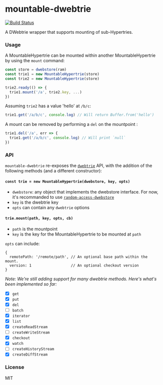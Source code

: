 # mountable-dwebtrie
[![Build Status](https://travis-ci.com/distributedweb/mountable-dwebtrie.svg?branch=master)](https://travis-ci.com/distributedweb/mountable-dwebtrie)

A DWebtrie wrapper that supports mounting of sub-Hypertries.

### Usage
A MountableHypertrie can be mounted within another MountableHypertrie by using the `mount` command:
```js
const store = dwebstore(ram)
const trie1 = new MountableHypertrie(store)
const trie2 = new MountableHypertrie(store)

trie2.ready(() => {
  trie1.mount('/a', trie2.key, ...)
})
```
Assuming `trie2` has a value 'hello' at `/b/c`:
```js
trie1.get('/a/b/c', console.log) // Will return Buffer.from('hello')
```

A mount can be removed by performing a `del` on the mountpoint :
```js
trie1.del('/a', err => {
  trie1.get('/a/b/c', console.log) // Will print `null`
})
```
### API
`mountable-dwebtrie` re-exposes the [`dwebtrie`](https://github.com/distributedweb/dwebtrie) API, with the addition of the following methods (and a different constructor):

#### `const trie = new MountableHypertrie(dwebstore, key, opts)`
- `dwebstore`: any object that implements the dwebstore interface. For now, it's recommanded to use [`random-access-dwebstore`](https://github.com/andrewosh/random-access-dwebstore)
- `key` is the dwebtrie key
- `opts` can contain any `dwebtrie` options

#### `trie.mount(path, key, opts, cb)`
- `path` is the mountpoint
- `key` is the key for the MountableHypertrie to be mounted at `path`

`opts` can include:
```
{
  remotePath: '/remote/path', // An optional base path within the mount.
  version: 1                  // An optional checkout version
}
```

_Note: We're still adding support for many dwebtrie methods. Here's what's been implemented so far:_

- [x] `get`
- [x] `put`
- [x] `del`
- [ ] `batch`
- [x] `iterator`
- [x] `list`
- [x] `createReadStream`
- [ ] `createWriteStream`
- [x] `checkout`
- [x] `watch`
- [ ] `createHistoryStream`
- [x] `createDiffStream`

### License
MIT
